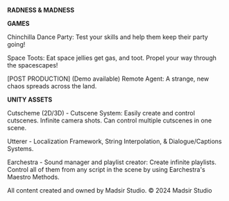 **RADNESS & MADNESS**

**GAMES**

Chinchilla Dance Party: Test your skills and help them keep their party going!

Space Toots: Eat space jellies get gas, and toot. Propel your way through the spacescapes!


[POST PRODUCTION] (Demo available) Remote Agent: A strange, new chaos spreads across the land.


**UNITY ASSETS**

Cutscheme (2D/3D) - Cutscene System: Easily create and control cutscenes. Infinite camera shots. Can control multiple cutscenes in one scene. 

Utterer - Localization Framework, String Interpolation, & Dialogue/Captions Systems.

Earchestra - Sound manager and playlist creator: Create infinite playlists. Control all of them from any script in the scene by using Earchestra's Maestro Methods.

All content created and owned by Madsir Studio.
© 2024 Madsir Studio
